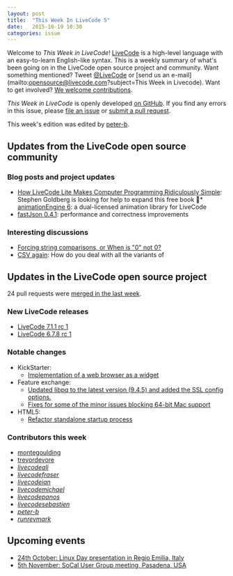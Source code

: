 ```yaml
---
layout: post
title:  "This Week In LiveCode 5"
date:   2015-10-19 10:30
categories: issue
---
```


Welcome to *This Week in LiveCode*!  [LiveCode](https://livecode.com/) is a high-level language with an easy-to-learn English-like syntax.  This is a weekly summary of what's been going on in the LiveCode open source project and community.  Want something mentioned?  Tweet [@LiveCode](https://twitter.com/LiveCode) or [send us an e-mail](mailto:opensource@livecode.com?subject=This Week in Livecode).  Want to get involved?  [We welcome contributions](https://github.com/livecode/livecode).

*This Week in LiveCode* is openly developed [on GitHub](https://github.com/livecode/this-week-in-livecode).  If you find any errors in this issue, please [file an issue](https://github.com/livecode/this-week-in-livecode/issues) or [submit a pull request](https://github.com/livecode/this-week-in-livecode/pulls).

This week's edition was edited by [peter-b](https://github.com/peter-b).

## Updates from the LiveCode open source community

### Blog posts and project updates

* [How LiveCode Lite Makes Computer Programming Ridiculously Simple](https://livecode.com/how-livecode-lite-makes-computer-programming-ridiculously-simple): Stephen Goldberg is looking for help to expand this free book
* [animationEngine 6](http://lists.runrev.com/pipermail/use-livecode/2015-October/219736.html): a dual-licensed animation library for LiveCode
* [fastJson 0.4.1](http://forums.livecode.com/viewtopic.php?f=8&t=25479&start=45#p133138): performance and correctness improvements

### Interesting discussions

* [Forcing string comparisons, or When is "0" not 0? ](http://lists.runrev.com/pipermail/use-livecode/2015-October/219931.html)
* [CSV again](http://lists.runrev.com/pipermail/use-livecode/2015-October/219988.html): How do you deal with all the variants of

## Updates in the LiveCode open source project

24 pull requests were [merged in the last week](https://github.com/search?l=&o=asc&s=created&type=Issues&utf8=%E2%9C%93&q=org%3Alivecode+is%3Apublic+is%3Apr+is%3Amerged+merged%3A2015-10-12..2015-10-19).

### New LiveCode releases

* [LiveCode 7.1.1 rc 1](http://downloads.livecode.com/livecode/#7_1_1)
* [LiveCode 6.7.8 rc 1](http://downloads.livecode.com/livecode/#6_7_8)

### Notable changes

* KickStarter:
  * [Implementation of a web browser as a widget](https://github.com/livecode/livecode/pull/2769)
* Feature exchange:
  * [Updated libpq to the latest version (9.4.5) and added the SSL config options.](https://github.com/livecode/livecode-thirdparty/pull/31)
  * [Fixes for some of the minor issues blocking 64-bit Mac support](https://github.com/livecode/livecode/pull/3036)
* HTML5:
  * [Refactor standalone startup process](https://github.com/livecode/livecode/pull/3063)

### Contributors this week

* [montegoulding](https://github.com/montegoulding)
* [trevordevore](https://github.com/trevordevore)
* *[livecodeali](https://github.com/livecodeali)*
* *[livecodefraser](https://github.com/livecodefraser)*
* *[livecodeian](https://github.com/livecodeian)*
* *[livecodemichael](https://github.com/livecodemichael)*
* *[livecodepanos](https://github.com/livecodepanos)*
* *[livecodesebastien](https://github.com/livecodesebastien)*
* *[peter-b](https://github.com/peter-b)*
* *[runrevmark](https://github.com/runrevmark)*

## Upcoming events

* [24th October: Linux Day presentation in Regio Emilia, Italy](http://forums.livecode.com/viewtopic.php?t=25393)
* [5th November: SoCal User Group meeting, Pasadena, USA](http://forums.livecode.com/viewtopic.php?f=50&t=25476)
